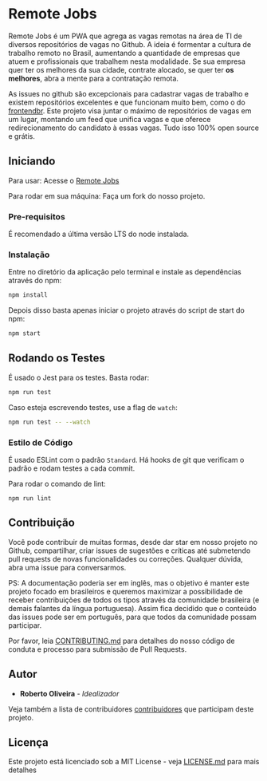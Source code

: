 # Remote Jobs

Remote Jobs é um PWA que agrega as vagas remotas na área de TI de diversos repositórios de vagas no Github. A ideia é formentar a cultura de trabalho remoto no Brasil, aumentando a quantidade de empresas que atuem e profissionais que trabalhem nesta modalidade. Se sua empresa quer ter os melhores da sua cidade, contrate alocado, se quer ter **os melhores**, abra a mente para a contratação remota.

As issues no github são excepcionais para cadastrar vagas de trabalho e existem repositórios excelentes e que funcionam muito bem, como o do [frontendbr](https://github.com/frontendbr/vagas/issues). Este projeto visa juntar o máximo de repositórios de vagas em um lugar, montando um feed que unifica vagas e que oferece redirecionamento do candidato à essas vagas. Tudo isso 100% open source e grátis.

## Iniciando

Para usar: Acesse o [Remote Jobs](//xablau.com)

Para rodar em sua máquina: Faça um fork do nosso projeto.

### Pre-requisitos

É recomendado a última versão LTS do node instalada.

### Instalação

Entre no diretório da aplicação pelo terminal e instale as dependências através do npm:

```bash
npm install
```

Depois disso basta apenas iniciar o projeto através do script de start do npm:

```bash
npm start
```

## Rodando os Testes

É usado o Jest para os testes. Basta rodar:

```bash
npm run test
```
Caso esteja escrevendo testes, use a flag de `watch`:

```bash
npm run test -- --watch
```

### Estilo de Código

É usado ESLint com o padrão `Standard`. Há hooks de git que verificam o padrão e rodam testes a cada commit.

Para rodar o comando de lint:

```
npm run lint
```

## Contribuição
Você pode contribuir de muitas formas, desde dar star em nosso projeto no Github, compartilhar, criar issues de sugestões e críticas até submetendo pull requests de novas funcionalidades ou correções. Qualquer dúvida, abra uma issue para conversarmos. 

PS: A documentação poderia ser em inglês, mas o objetivo é manter este projeto focado em brasileiros e queremos maximizar a possibilidade de receber contribuições de todos os tipos através da comunidade brasileira (e demais falantes da língua portuguesa). Assim fica decidido que o conteúdo das issues pode ser em português, para que todos da comunidade possam participar.

Por favor, leia [CONTRIBUTING.md](./CONTRIBUTING.md) para detalhes do nosso código de conduta e processo para submissão de Pull Requests.

## Autor

* **Roberto Oliveira** - *Idealizador*

Veja também a lista de contribuidores [contribuidores](https://github.com/your/project/contributors) que participam deste projeto.

## Licença

Este projeto está licenciado sob a MIT License - veja [LICENSE.md](LICENSE.md) para mais detalhes

